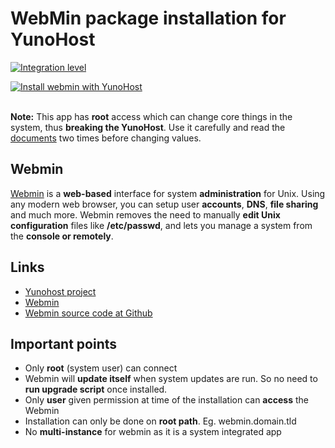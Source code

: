 # WebMin package installation for YunoHost

[![Integration level](https://dash.yunohost.org/integration/webmin.svg)](https://ci-apps.yunohost.org/jenkins/job/webmin%20%28Community%29/lastBuild/consoleFull)

[![Install webmin with YunoHost](https://install-app.yunohost.org/install-with-yunohost.png)](https://install-app.yunohost.org/?app=webmin) <br> <br>

**Note:** This app has **root** access which can change core things in the system, thus **breaking the YunoHost**. Use it carefully and read the [documents](https://doxfer.webmin.com/Webmin/Main_Page) two times before changing values.

## Webmin
[Webmin](http://www.webmin.com/index.html) is a **web-based** interface for system **administration** for Unix. Using any modern web browser, you can setup user **accounts**, **DNS**, **file sharing** and much more. Webmin removes the need to manually **edit Unix configuration** files like **/etc/passwd**, and lets you manage a system from the **console or remotely**. 

## Links
- [Yunohost project](https://yunohost.org)
- [Webmin](http://www.webmin.com/)
- [Webmin source code at Github](https://github.com/webmin/webmin)

## Important points
- Only **root** (system user) can connect 
- Webmin will **update itself** when system updates are run. So no need to **run upgrade script** once installed.
- Only **user** given permission at time of the installation can **access** the Webmin 
- Installation can only be done on **root path**. Eg. webmin.domain.tld 
- No **multi-instance** for webmin as it is a system integrated app 



